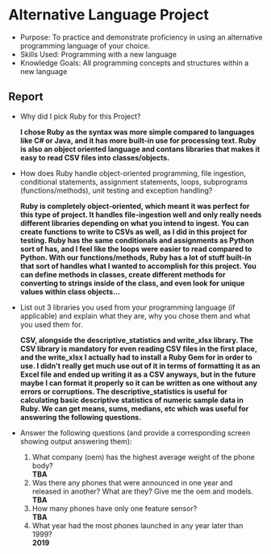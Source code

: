 # Alternative Language Project
- Purpose: To practice and demonstrate proficiency in using an alternative programming language of your choice.
- Skills Used: Programming with a new language 
- Knowledge Goals: All programming concepts and structures within a new language 
## Report

- Why did I pick Ruby for this Project?

  **I chose Ruby as the syntax was more simple compared to languages like C# or Java, and it has more built-in use for processing text. Ruby is also an object oriented language and contans libraries that makes it easy to read CSV files into classes/objects.**
  
- How does Ruby handle object-oriented programming, file ingestion, conditional statements, assignment statements, loops, subprograms (functions/methods), unit testing and exception handling?
 
  **Ruby is completely object-oriented, which meant it was perfect for this type of project. It handles file-ingestion well and only really needs different libraries depending on what you intend to ingest. You can create functions to write to CSVs as well, as I did in this project for testing. Ruby has the same conditionals and assignments as Python sort of has, and I feel like the loops were easier to read compared to Python. With our functions/methods, Ruby has a lot of stuff built-in that sort of handles what I wanted to accomplish for this project. You can define methods in classes, create different methods for converting to strings inside of the class, and even look for unique values within class objects...**
  
- List out 3 libraries you used from your programming language (if applicable) and explain what they are, why you chose them and what you used them for.

  **CSV, alongside the descriptive_statistics and write_xlsx library. The CSV library is mandatory for even reading CSV files in the first place, and the write_xlsx I actually had to install a Ruby Gem for in order to use. I didn't really get much use out of it in terms of formatting it as an Excel file and ended up writing it as a CSV anyways, but in the future maybe I can format it properly so it can be written as one without any errors or corruptions. The descriptive_statistics is useful for calculating basic descriptive statistics of numeric sample data in Ruby. We can get means, sums, medians, etc which was useful for answering the following questions.**

- Answer the following questions (and provide a corresponding screen showing output answering them):
  1) What company (oem) has the highest average weight of the phone body?\
  **TBA**
  2) Was there any phones that were announced in one year and released in another? What are they? Give me the oem and models.\
  **TBA**
  3) How many phones have only one feature sensor?\
  **TBA**
  4) What year had the most phones launched in any year later than 1999?\
  **2019**
